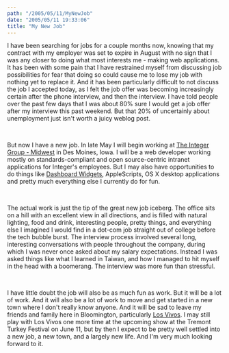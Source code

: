 ```yaml
---
path: "/2005/05/11/MyNewJob" 
date: "2005/05/11 19:33:06" 
title: "My New Job" 
---
```

<p>I have been searching for jobs for a couple months now, knowing that my contract with my employer was set to expire in August with no sign that I was any closer to doing what most interests me - making web applications. It has been with some pain that I have restrained myself from discussing job possibilities for fear that doing so could cause me to lose my job with nothing yet to replace it. And it has been particularly difficult to not discuss the job I accepted today, as I felt the job offer was becoming increasingly certain after the phone interview, and then the interview. I have told people over the past few days that I was about 80% sure I would get a job offer after my interview this past weekend. But that 20% of uncertainly about unemployment just isn't worth a juicy weblog post.</p><br><p>But now I have a new job. In late May I will begin working at <a href="http://integer.com/desmoines.html">The Integer Group - Midwest</a> in Des Moines, Iowa. I will be a web developer working mostly on standards-compliant and open source-centric intranet applications for Integer's employees. But I may also have opportunities to do things like <a href="http://www.apple.com/macosx/features/dashboard/">Dashboard Widgets</a>, AppleScripts, OS X desktop applications and pretty much everything else I currently do for fun.</p><br><p>The actual work is just the tip of the great new job iceberg. The office sits on a hill with an excellent view in all directions, and is filled with natural lighting, food and drink, interesting people, pretty things, and everything else I imagined I would find in a dot-com job straight out of college before the tech bubble burst. The interview process involved several long, interesting conversations with people throughout the company, during which I was never once asked about my salary expectations. Instead I was asked things like what I learned in Taiwan, and how I managed to hit myself in the head with a boomerang. The interview was more fun than stressful.</p><br><p>I have little doubt the job will also be as much fun as work. But it will be a lot of work. And it will also be a lot of work to move and get started in a new town where I don't really know anyone. And it will be sad to leave my friends and family here in Bloomington, particularly <a href="http://losvivos.com/">Los Vivos</a>. I may still play with Los Vivos one more time at the upcoming show at the Tremont Turkey Festival on June 11, but by then I expect to be pretty well settled into a new job, a new town, and a largely new life. And I'm very much looking forward to it.</p>